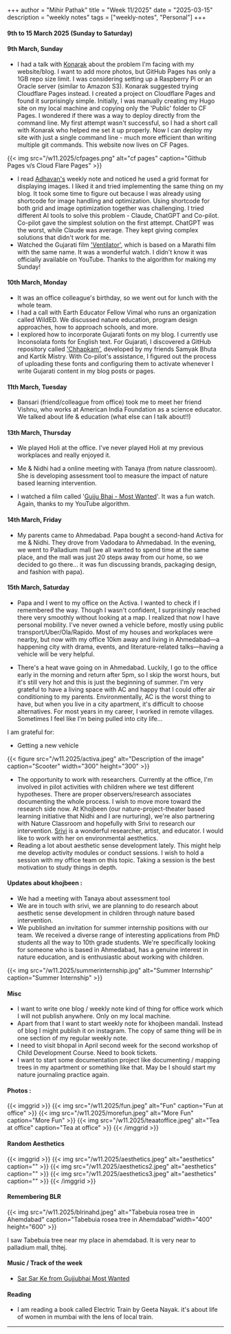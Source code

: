 +++
author = "Mihir Pathak"
title = "Week 11/2025"
date = "2025-03-15"
description = "weekly notes"
tags = ["weekly-notes", "Personal"]
+++

#### 9th to 15 March 2025 (Sunday to Saturday)

#### 9th March, Sunday

- I had a talk with [Konarak](https://learningwala.in/blog/week-14-2024/) about the problem I'm facing with my website/blog. I want to add more photos, but GitHub Pages has only a 1GB repo size limit. I was considering setting up a Raspberry Pi or an Oracle server (similar to Amazon S3). Konarak suggested trying Cloudflare Pages instead. I created a project on Cloudflare Pages and found it surprisingly simple. Initially, I was manually creating my Hugo site on my local machine and copying only the 'Public' folder to CF Pages. I wondered if there was a way to deploy directly from the command line. My first attempt wasn't successful, so I had a short call with Konarak who helped me set it up properly. Now I can deploy my site with just a single command line - much more efficient than writing multiple git commands. This website now lives on CF Pages.

{{< img src="/w11.2025/cfpages.png" alt="cf pages" caption="Github Pages v/s Cloud Flare Pages" >}}

- I read [Adhavan's](https://adhavansivaraj.xyz/) weekly note and noticed he used a grid format for displaying images. I liked it and tried implementing the same thing on my blog. It took some time to figure out because I was already using shortcode for image handling and optimization. Using shortcode for both grid and image optimization together was challenging. I tried different AI tools to solve this problem - Claude, ChatGPT and Co-pilot. Co-pilot gave the simplest solution on the first attempt. ChatGPT was the worst, while Claude was average. They kept giving complex solutions that didn't work for me.
- Watched the Gujarati film ['Ventilator'](https://www.imdb.com/title/tt8982436/), which is based on a Marathi film with the same name. It was a wonderful watch. I didn't know it was officially available on YouTube. Thanks to the algorithm for making my Sunday!

#### 10th March, Monday

- It was an office colleague's birthday, so we went out for lunch with the whole team.
- I had a call with Earth Educator Fellow Vimal who runs an organization called WildED. We discussed nature education, program design approaches, how to approach schools, and more.
- I explored how to incorporate Gujarati fonts on my blog. I currently use Inconsolata fonts for English text. For Gujarati, I discovered a GitHub repository called ['Chhapkam'](https://github.com/samyakbhuta/chhapkaam), developed by my friends Samyak Bhuta and Kartik Mistry. With Co-pilot's assistance, I figured out the process of uploading these fonts and configuring them to activate whenever I write Gujarati content in my blog posts or pages.

#### 11th March, Tuesday

- Bansari (friend/colleague from office) took me to meet her friend Vishnu, who works at American India Foundation as a science educator. We talked about life & education (what else can I talk about!!)

#### 13th March, Thursday

- We played Holi at the office. I've never played Holi at my previous workplaces and really enjoyed it.
- Me & Nidhi had a online meeting with Tanaya (from nature classroom). She is developing assessment tool to measure the impact of nature based learning intervention.

- I watched a film called '[Gujju Bhai - Most Wanted](https://www.imdb.com/title/tt7790898/)'. It was a fun watch. Again, thanks to my YouTube algorithm.

#### 14th March, Friday

- My parents came to Ahmedabad. Papa bought a second-hand Activa for me & Nidhi. They drove from Vadodara to Ahmedabad. In the evening, we went to Palladium mall (we all wanted to spend time at the same place, and the mall was just 20 steps away from our home, so we decided to go there... it was fun discussing brands, packaging design, and fashion with papa).

#### 15th March, Saturday

- Papa and I went to my office on the Activa. I wanted to check if I remembered the way. Though I wasn't confident, I surprisingly reached there very smoothly without looking at a map. I realized that now I have personal mobility. I've never owned a vehicle before, mostly using public transport/Uber/Ola/Rapido. Most of my houses and workplaces were nearby, but now with my office 10km away and living in Ahmedabad—a happening city with drama, events, and literature-related talks—having a vehicle will be very helpful.

- There's a heat wave going on in Ahmedabad. Luckily, I go to the office early in the morning and return after 5pm, so I skip the worst hours, but it's still very hot and this is just the beginning of summer. I'm very grateful to have a living space with AC and happy that I could offer air conditioning to my parents. Environmentally, AC is the worst thing to have, but when you live in a city apartment, it's difficult to choose alternatives. For most years in my career, I worked in remote villages. Sometimes I feel like I'm being pulled into city life...

I am grateful for:

- Getting a new vehicle

{{< figure src="/w11.2025/activa.jpeg" alt="Description of the image" caption="Scooter" width="300" height="300" >}}

- The opportunity to work with researchers. Currently at the office, I'm involved in pilot activities with children where we test different hypotheses. There are proper observers/research associates documenting the whole process. I wish to move more toward the research side now. At Khojbeen (our nature-project-theater based learning initiative that Nidhi and I are nurturing), we're also partnering with Nature Classroom and hopefully with Srivi to research our intervention. [Srivi](https://www.sriviliveshere.com/) is a wonderful researcher, artist, and educator. I would like to work with her on environmental aesthetics.
- Reading a lot about aesthetic sense development lately. This might help me develop activity modules or conduct sessions. I wish to hold a session with my office team on this topic. Taking a session is the best motivation to study things in depth.

#### Updates about khojbeen :

- We had a meeting with Tanaya about assessment tool 
- We are in touch with srivi, we are planning to do research about aesthetic sense development in children through nature based intervention. 
- We published an invitation for summer internship positions with our team. We received a diverse range of interesting applications from PhD students all the way to 10th grade students. We're specifically looking for someone who is based in Ahmedabad, has a genuine interest in nature education, and is enthusiastic about working with children.

{{< img src="/w11.2025/summerinternship.jpg" alt="Summer Internship" caption="Summer Internship" >}}


#### Misc

- I want to write one blog / weekly note kind of thing for office work which I will not publish anywhere. Only on my local machine. 
- Apart from that I want to start weekly note for khojbeen mandali. Instead of blog I might publish it on instagram. The copy of same thing will be in one section of my regular weekly note.
- I need to visit bhopal in April second week for the second workshop of Child Development Course. Need to book tickets.
- I want to start some documentation project like documenting / mapping trees in my apartment or something like that. May be I should start my nature journaling practice again.

#### Photos :

{{< imggrid >}}
{{< img src="/w11.2025/fun.jpeg" alt="Fun" caption="Fun at office" >}}
{{< img src="/w11.2025/morefun.jpeg" alt="More Fun" caption="More Fun" >}}
{{< img src="/w11.2025/teaatoffice.jpeg" alt="Tea at office" caption="Tea at office" >}}
{{< /imggrid >}}

#### Random Aesthetics

{{< imggrid >}}
{{< img src="/w11.2025/aesthetics.jpeg" alt="aesthetics" caption="" >}}
{{< img src="/w11.2025/aesthetics2.jpeg" alt="aesthetics" caption="" >}}
{{< img src="/w11.2025/aesthetics3.jpeg" alt="aesthetics" caption="" >}}
{{< /imggrid >}}

#### Remembering BLR

{{< img src="/w11.2025/blrinahd.jpeg" alt="Tabebuia rosea tree in Ahemdabad" caption="Tabebuia rosea tree in Ahemdabad"width="400" height="600" >}}

I saw Tabebuia tree near my place in ahemdabad. It is very near to palladium mall, thltej.


#### Music / Track of the week

- [Sar Sar Ke from Gujjubhai Most Wanted](https://open.spotify.com/track/5lVfeTjhaKvhNGPrC197XZ?si=32b5e4ef2de244a9)

#### Reading

- I am reading a book called Electric Train by Geeta Nayak. it's about life of women in mumbai with the lens of local train.

-----